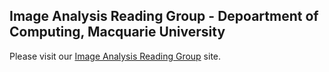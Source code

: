 ## Image Analysis Reading Group - Depoartment of Computing, Macquarie University

Please visit our [Image Analysis Reading Group](http://computing-mq.github.io/iarg) site.
